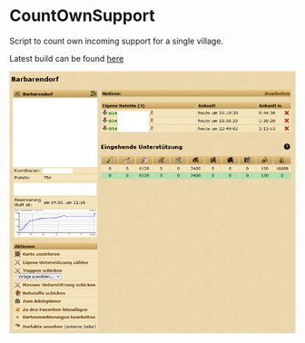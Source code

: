 # CountOwnSupport

Script to count own incoming support for a single village.

Latest build can be found [here](https://github.com/LegendaryB/tw-userscripts/tree/main/dist/CountOwnSupport/CountOwnSupport.user.js)

![image info](./assets/screenshot.png)